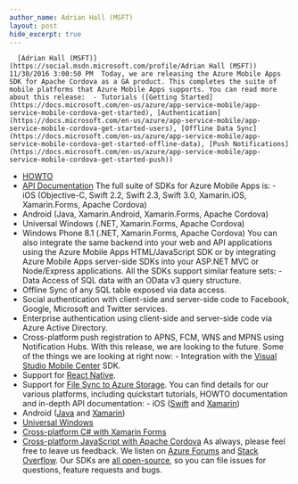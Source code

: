 ```yaml
---
author_name: Adrian Hall (MSFT)
layout: post
hide_excerpt: true
---
```

      [Adrian Hall (MSFT)](https://social.msdn.microsoft.com/profile/Adrian Hall (MSFT))  11/30/2016 3:00:50 PM  Today, we are releasing the Azure Mobile Apps SDK for Apache Cordova as a GA product. This completes the suite of mobile platforms that Azure Mobile Apps supports. You can read more about this release:  - Tutorials ([Getting Started](https://docs.microsoft.com/en-us/azure/app-service-mobile/app-service-mobile-cordova-get-started), [Authentication](https://docs.microsoft.com/en-us/azure/app-service-mobile/app-service-mobile-cordova-get-started-users), [Offline Data Sync](https://docs.microsoft.com/en-us/azure/app-service-mobile/app-service-mobile-cordova-get-started-offline-data), [Push Notifications](https://docs.microsoft.com/en-us/azure/app-service-mobile/app-service-mobile-cordova-get-started-push))
 - [HOWTO](https://docs.microsoft.com/en-us/azure/app-service-mobile/app-service-mobile-cordova-how-to-use-client-library)
 - [API Documentation](http://azure.github.io/azure-mobile-apps-js-client/)
  The full suite of SDKs for Azure Mobile Apps is:  - iOS (Objective-C, Swift 2.2, Swift 2.3, Swift 3.0, Xamarin.iOS, Xamarin.Forms, Apache Cordova)
 - Android (Java, Xamarin.Android, Xamarin.Forms, Apache Cordova)
 - Universal Windows (.NET, Xamarin.Forms, Apache Cordova)
 - Windows Phone 8.1 (.NET, Xamarin.Forms, Apache Cordova)
  You can also integrate the same backend into your web and API applications using the Azure Mobile Apps HTML/JavaScript SDK or by integrating Azure Mobile Apps server-side SDKs into your ASP.NET MVC or Node/Express applications. All the SDKs support similar feature sets:  - Data Access of SQL data with an OData v3 query structure.
 - Offline Sync of any SQL table exposed via data access.
 - Social authentication with client-side and server-side code to Facebook, Google, Microsoft and Twitter services.
 - Enterprise authentication using client-side and server-side code via Azure Active Directory.
 - Cross-platform push registration to APNS, FCM, WNS and MPNS using Notification Hubs.
  With this release, we are looking to the future. Some of the things we are looking at right now:  - Integration with the [Visual Studio Mobile Center](https://www.visualstudio.com/vs/mobile-center/) SDK.
 - Support for [React Native](https://facebook.github.io/react-native/).
 - Support for [File Sync to Azure Storage](https://azure.microsoft.com/en-us/blog/file-management-with-azure-mobile-apps/).
  You can find details for our various platforms, including quickstart tutorials, HOWTO documentation and in-depth API documentation:  - iOS ([Swift](https://docs.microsoft.com/en-us/azure/app-service-mobile/app-service-mobile-ios-get-started) and [Xamarin](https://docs.microsoft.com/en-us/azure/app-service-mobile/app-service-mobile-xamarin-ios-get-started))
 - Android ([Java](https://docs.microsoft.com/en-us/azure/app-service-mobile/app-service-mobile-android-get-started) and [Xamarin](https://docs.microsoft.com/en-us/azure/app-service-mobile/app-service-mobile-xamarin-android-get-started))
 - [Universal Windows](https://docs.microsoft.com/en-us/azure/app-service-mobile/app-service-mobile-windows-store-dotnet-get-started)
 - [Cross-platform C# with Xamarin Forms](https://docs.microsoft.com/en-us/azure/app-service-mobile/app-service-mobile-xamarin-forms-get-started)
 - [Cross-platform JavaScript with Apache Cordova](https://docs.microsoft.com/en-us/azure/app-service-mobile/app-service-mobile-cordova-get-started)
  As always, please feel free to leave us feedback. We listen on [Azure Forums](https://social.msdn.microsoft.com/forums/en-US/home?forum=azuremobile&filter=alltypes&sort=lastpostdesc) and [Stack Overflow](http://stackoverflow.com/questions/tagged/azure-mobile-services). Our SDKs are [all open-source](https://github.com/Azure?utf8=%E2%9C%93&q=azure-mobile-apps&type=&language=), so you can file issues for questions, feature requests and bugs.     